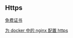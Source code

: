 Https
-

[免费证书](http://www.ymq.io/2018/06/08/certs-https/)

[为 docker 中的 nginx 配置 https](https://www.cnblogs.com/sparkdev/p/9163162.html)